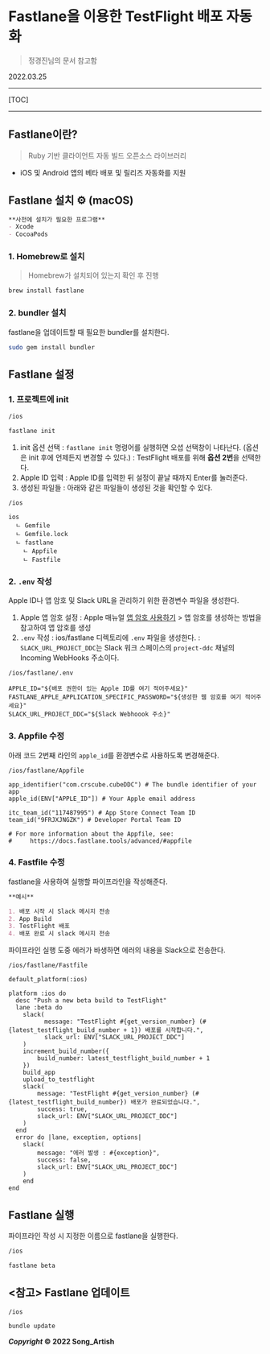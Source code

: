 # Fastlane을 이용한 TestFlight 배포 자동화

> 정경진님의 문서 참고함

2022.03.25

---

[TOC]

---

## Fastlane이란?
> Ruby 기반 클라이언트 자동 빌드 오픈소스 라이브러리
- iOS 및 Android 앱의 베타 배포 및 릴리즈 자동화를 지원

## Fastlane 설치 ⚙️ (macOS)
```markdown
**사전에 설치가 필요한 프로그램**
- Xcode
- CocoaPods
```

### 1. Homebrew로 설치
> Homebrew가 설치되어 있는지 확인 후 진행
```bash
brew install fastlane
```

### 2. bundler 설치
fastlane을 업데이트할 때 필요한 bundler를 설치한다.
```bash
sudo gem install bundler
```

## Fastlane 설정
### 1. 프로젝트에 init
```bash
/ios

fastlane init
```
1. init 옵션 선택
: `fastlane init` 명령어를 실행하면 오셥 선택창이 나타난다. (옵션은 init 후에 언제든지 변경할 수 있다.)
: TestFlight 배포를 위해 **옵션 2번**을 선택한다.
2. Apple ID 입력
: Apple ID를 입력한 뒤 설정이 끝날 때까지 Enter를 눌러준다.
3. 생성된 파일들
: 아래와 같은 파일들이 생성된 것을 확인할 수 있다.
```
/ios

ios
  ㄴ Gemfile
  ㄴ Gemfile.lock
  ㄴ fastlane
    ㄴ Appfile
    ㄴ Fastfile
```

### 2. `.env` 작성

Apple ID나 앱 암호 및 Slack URL을 관리하기 위한 환경변수 파일을 생성한다.
1. Apple 앱 암호 설정
: Apple 매뉴얼 [앱 암호 사용하기](https://support.apple.com/ko-kr/HT204397) > 앱 암호를 생성하는 방법을 참고하여 앱 암호를 생성
2. `.env` 작성
: ios/fastlane 디렉토리에 `.env` 파일을 생성한다.
: `SLACK_URL_PROJECT_DDC`는 Slack 워크 스페이스의 `project-ddc` 채널의 Incoming WebHooks 주소이다.
```
/ios/fastlane/.env

APPLE_ID="${배포 권한이 있는 Apple ID를 여기 적어주세요}"
FASTLANE_APPLE_APPLICATION_SPECIFIC_PASSWORD="${생성한 웹 암호를 여기 적어주세요}"
SLACK_URL_PROJECT_DDC="${Slack Webhoook 주소}"
```

### 3. Appfile 수정
아래 코드 2번째 라인의 `apple_id`를 환경변수로 사용하도록 변경해준다.
```
/ios/fastlane/Appfile

app_identifier("com.crscube.cubeDDC") # The bundle identifier of your app
apple_id(ENV["APPLE_ID"]) # Your Apple email address
 
itc_team_id("117487995") # App Store Connect Team ID
team_id("9FRJXJNGZK") # Developer Portal Team ID
 
# For more information about the Appfile, see:
#     https://docs.fastlane.tools/advanced/#appfile
```

### 4. Fastfile 수정
fastlane을 사용하여 실행할 파이프라인을 작성해준다.
```markdown
**예시**

1. 배포 시작 시 Slack 메시지 전송
2. App Build
3. TestFlight 배포
4. 배포 완료 시 slack 메시지 전송
```
파이프라인 실행 도중 에러가 바생하면 에러의 내용을 Slack으로 전송한다.
```
/ios/fastlane/Fastfile

default_platform(:ios)
 
platform :ios do
  desc "Push a new beta build to TestFlight"
  lane :beta do
    slack(
          message: "TestFlight #{get_version_number} (#{latest_testflight_build_number + 1}) 배포를 시작합니다.",
          slack_url: ENV["SLACK_URL_PROJECT_DDC"]
    )
    increment_build_number({
        build_number: latest_testflight_build_number + 1
    })
    build_app
    upload_to_testflight
    slack(
        message: "TestFlight #{get_version_number} (#{latest_testflight_build_number}) 배포가 완료되었습니다.",
        success: true,
        slack_url: ENV["SLACK_URL_PROJECT_DDC"]
    )
  end
  error do |lane, exception, options|
    slack(
        message: "에러 발생 : #{exception}",
        success: false,
        slack_url: ENV["SLACK_URL_PROJECT_DDC"]
    )
    end
end
```

## Fastlane 실행
파이프라인 작성 시 지정한 이름으로 fastlane을 실행한다.
```bash
/ios

fastlane beta
```

## <참고> Fastlane 업데이트
```bash
/ios

bundle update
```

***Copyright* © 2022 Song_Artish**
